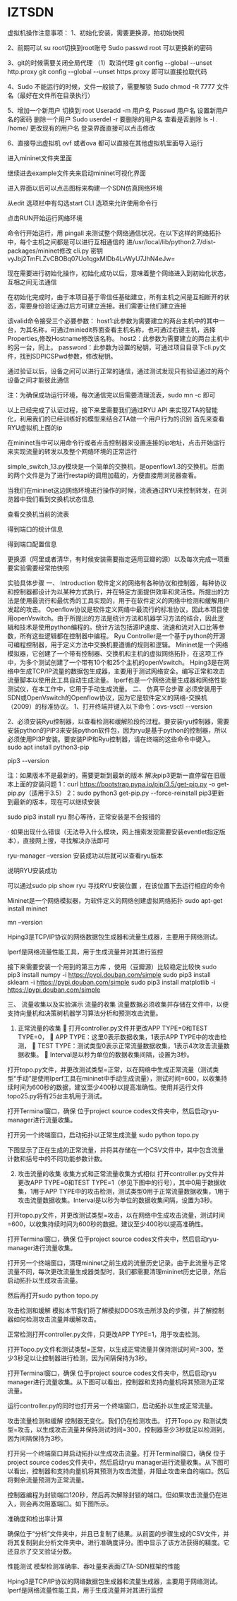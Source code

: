 # IZTSDN
虚拟机操作注意事项：
1、初始化安装，需要更换源，拍初始快照

2、前期可以 su root切换到root账号
Sudo  passwd  root   可以更换新的密码

3、git的时候需要关闭全局代理
（1）取消代理
git config --global --unset http.proxy
git config --global --unset https.proxy    即可以直接拉取代码

4、Sudo 不能运行的时候，文件一般锁了，需要解锁
Sudo chmod -R 7777 文件名（最好在文件所在目录执行）

5、增加一个新用户
切换到 root
Useradd  -m 用户名
Passwd 用户名  设置新用户名的密码
删除一个用户
 Sudo userdel  -r 要删除的用户名
查看是否删除  ls -l . /home/
更改现有的用户名
登录界面直接可以点击修改
 
6、直接导出虚拟机 ovf 或者ova 都可以直接在其他虚拟机里面导入运行


进入mininet文件夹里面
 
继续进去example文件夹来启动mininet可视化界面 
 
进入界面以后可以点击图标来构建一个SDN仿真网络环境
 
从edit 选项栏中有勾选start CLI 选项来允许使用命令行
 
 
点击RUN开始运行网络环境
 
命令行开始运行，用 pingall 来测试整个网络通信状况，在以下这样的网络拓扑中，每个主机之间都是可以进行互相通信的
进/usr/local/lib/python2.7/dist-packages/mininet修改 cli.py
密钥 vyJbj2TmFLZvCBOBq07Uo1qgxMIDb4LvWyU7JhN4eJw=
 

现在需要进行初始化操作，初始化成功以后，意味着整个网络进入到初始化状态，互相之间无法通信
 


在初始化完成时，由于本项目基于零信任基础建立，所有主机之间是互相断开的状态，需要身份验证通过后方可建立连接。我们需要让他们建立连接
 
该valid命令接受三个必要参数： host1:此参数为需要建立的两台主机中的其中一台，为其名称，可通过miniedit界面查看主机名称，也可通过右键主机，选择Properties,修改Hostname修改该名称。 host2：此参数为需要建立的两台主机中的另一台，同上。 password：此参数为设置的秘钥，可通过项目目录下cli.py文件，找到SDPICSPwd参数，修改秘钥。


通过验证以后，设备之间可以进行正常的通信，通过测试发现只有验证通过的两个设备之间才能彼此通信
 

注：为确保成功运行环境，每次通信完以后需要清理流表，sudo  mn  -c 即可







以上已经完成了认证过程，接下来里需要我们通过RYU API 来实现ZTA的智能化，利用我们的已经训练好的模型来结合ZTA做一个用户行为的识别
首先来查看RYU虚拟机上面的ip
 
在mininet当中可以用命令行或者点击控制器来设置连接的ip地址，点击开始运行来实现流量的转发以及整个网络环境的正常运行
 
simple_switch_13.py模块是一个简单的交换机，是openflow1.3的交换机。后面的两个文件是为了进行restapi的调用加载的，方便直接用浏览器查看。
 
 
当我们在mininet这边网络环境进行操作的时候，流表通过RYU来控制转发，在浏览器中我们看到交换机状态信息
 
查看交换机当前的流表
 


得到端口的统计信息
 
得到端口配置信息
 

更换源（阿里或者清华，有时候安装需要指定适用豆瓣的源）以及每次完成一项重要实验需要经常拍快照



实验具体步骤
一、	Introduction
软件定义的网络有各种协议和控制器，每种协议和控制器都设计为以某种方式执行，并在特定方面提供效率和灵活性。所提出的方法是使用最流行和最优秀的工具实现的，用于在软件定义的网络中检测和缓解用户发起的攻击。
Openflow协议是软件定义网络中最流行的标准协议，因此本项目使用openVswitch。由于所提出的方法是统计方法和机器学习方法的结合，因此逻辑和技术是使用python编程的。统计方法包括源IP速度、流速和流对入口比等参数，所有这些逻辑都在控制器中编程。
Ryu Controller是一个基于python的开源可编程控制器，用于定义方法中交换机要遵循的规则和逻辑。
Mininet是一个网络模拟器，它创建了一个带有控制器、交换机和主机的虚拟网络拓扑，在这项工作中，为多个测试创建了一个带有10个和25个主机的openVswitch。
Hping3是在网络中生成TCP/IP流量的数据包生成器，主要用于测试网络安全。编写正常和攻击流量脚本以使用此工具自动生成流量。
Iperf也是一个网络流量生成器和网络性能测试仪，在本工作中，它用于手动生成流量。
二、	仿真平台步骤
必须安装用于SDN或OpenVswitch的Openflow协议，因为它是软件定义的网络-交换机（2009）的标准协议。
1、打开终端并键入以下命令：ovs-vsctl --version
 




2、必须安装Ryu控制器，以查看检测和缓解阶段的过程。要安装ryu控制器，需要安装python的PIP3来安装python软件包，因为ryu是基于python的控制器，所以必须使用PI3P安装。要安装PIP和Ryu控制器，请在终端的这些命令中键入。
sudo  apt  install  python3-pip
 
pip3  --version
 
注：如果版本不是最新的，需要更新到最新的版本
		解决pip3更新一直停留在旧版本上面的安装问题
1：curl https://bootstrap.pypa.io/pip/3.5/get-pip.py -o get-pip.py（适用于3.5）
2：sudo  python3  get-pip.py  --force-reinstall
pip3更新到最新的版本，现在可以继续安装

sudo pip3 install ryu
耐心等待，正常安装是不会报错的
 
·	如果出现什么错误（无法导入什么模块，网上搜索发现需要安装eventlet指定版本），直接网上搜，寻找解决办法即可

ryu-manager –version  安装成功以后就可以查看ryu版本
 
说明RYU安装成功

可以通过sudo pip show ryu  寻找RYU安装位置 ，在该位置下去运行相应的命令 
 




Mininet是一个网络模拟器，为软件定义的网络创建虚拟网络拓扑
sudo apt-get install mininet
 
mn –version
 

Hping3是TCP/IP协议的网络数据包生成器和流量生成器，主要用于网络测试。

Iperf是网络流量性能工具，用于生成流量并对其进行监控
 
 




接下来需要安装一个用到的第三方库  ，使用（豆瓣源）比较稳定比较快
sudo pip3 install numpy  -i    https://pypi.douban.com/simple 
sudo pip3 install sklearn   -i   https://pypi.douban.com/simple
sudo pip3 install matplotlib -i   https://pypi.douban.com/simple 


三、	流量收集以及实验演示
流量的收集
流量数据必须收集并存储在文件中，以便支持向量机和决策树机器学习算法分析和预测攻击流量。

1.	正常流量的收集
	打开controller.py文件并更改APP TYPE=0和TEST TYPE=0，
	APP TYPE：这里0表示数据收集，1表示APP TYPE中的攻击检测，
	TEST TYPE：测试类型0表示正常流量数据收集，1表示4次攻击流量数据收集。
	Interval是以秒为单位的数据收集间隔，设置为3秒。
 
打开topo.py文件，并更改测试类型=正常，以在网络中生成正常流量（测试类型“手动”是使用Iperf工具在mininet中手动生成流量），测试时间=600，以收集持续时间为600秒的数据，建议至少400秒以提高准确性。使用并运行文件topo25.py将有25台主机用于测试。
 
打开Terminal窗口，确保 位于project source codes文件夹中，然后启动ryu-manager进行流量收集。
 

打开另一个终端窗口，启动拓扑以正常生成流量
sudo python topo.py


下图显示了正在生成的正常流量，并将其存储在一个CSV文件中，其中包含流量计数和括号中的不同功能参数计数。
 




2.	攻击流量的收集
收集方式和正常流量收集方式相似
打开controller.py文件并更改APP TYPE=0和TEST TYPE=1（参见下图中的行号），其中0用于数据收集，1用于APP TYPE中的攻击检测，测试类型0用于正常流量数据收集，1用于攻击流量数据收集。Interval是以秒为单位的数据收集间隔，设置为3秒。

 

打开topo.py文件，并更改测试类型=攻击，以在网络中生成攻击流量，测试时间=600，以收集持续时间为600秒的数据。建议至少400秒以提高准确性。
 
打开Terminal窗口，确保 位于project source codes文件夹中，然后启动ryu-manager进行流量收集。
 


打开另一个终端窗口，清理mininet之前生成的流量历史记录。由于此流量与正常流量不同，每次更改流量生成器类型时，我们都需要清理mininet历史记录，然后启动拓扑以生成攻击流量。
 
然后再打开sudo python topo.py
 




攻击检测和缓解
模拟本节我们将了解模拟DDOS攻击所涉及的步骤，并了解控制器如何检测攻击流量并缓解攻击。

正常检测打开controller.py文件，只更改APP TYPE=1，用于攻击检测。
 
打开Topo.py文件和测试类型=正常，以生成正常流量并保持测试时间=300，至少3秒足以让控制器进行检测，因为间隔保持为3秒。
 
打开Terminal窗口，确保 位于project source codes文件夹中，然后启动ryu manager进行流量收集。从下图可以看出，控制器和支持向量机将其预测为正常流量。

 

运行controller.py的同时也打开另一个终端窗口，启动拓扑以生成正常流量。
 


攻击流量检测和缓解
控制器无变化。我们仍在检测攻击。
打开Topo.py 和测试类型=攻击，以生成攻击流量并保持测试时间=300，控制器至少3秒就足以检测到，因为间隔保持为3秒。
 

打开另一个终端窗口并启动拓扑以生成攻击流量。打开Terminal窗口，确保 位于project source codes文件夹中，然后启动ryu manager进行流量收集。从下图可以看出，控制器和支持向量机将其预测为攻击流量，并阻止攻击来自的端口。然后将剩余流量预测为正常流量。 

控制器编程为封锁端口120秒，然后再次解除封锁的端口。但如果攻击流量仍在进入，则会再次阻塞端口。如下图所示。

 
 

准确度和检出率计算

确保位于“分析”文件夹中，并且已复制了结果。从前面的步骤生成的CSV文件，并将其复制到此分析文件夹中。进行准确度评分。图中显示了该方法获得的精度。它还显示了交叉验证分数。
 






性能测试
模型检测准确率、吞吐量来表面IZTA-SDN框架的性能

Hping3是TCP/IP协议的网络数据包生成器和流量生成器，主要用于网络测试。Iperf是网络流量性能工具，用于生成流量并对其进行监控






